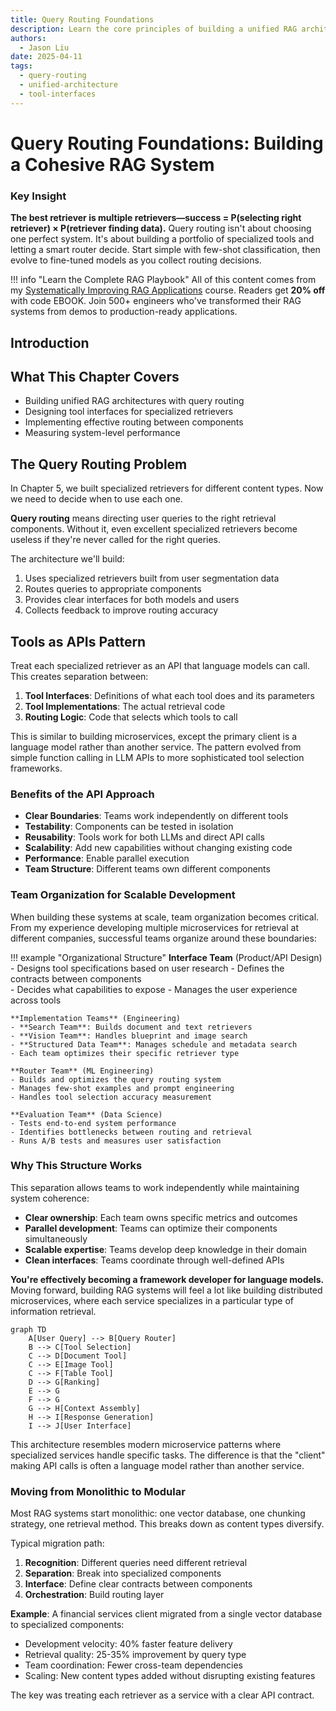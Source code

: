 ```yaml
---
title: Query Routing Foundations
description: Learn the core principles of building a unified RAG architecture with intelligent query routing
authors:
  - Jason Liu
date: 2025-04-11
tags:
  - query-routing
  - unified-architecture
  - tool-interfaces
---
```


# Query Routing Foundations: Building a Cohesive RAG System

### Key Insight

**The best retriever is multiple retrievers—success = P(selecting right retriever) × P(retriever finding data).** Query routing isn't about choosing one perfect system. It's about building a portfolio of specialized tools and letting a smart router decide. Start simple with few-shot classification, then evolve to fine-tuned models as you collect routing decisions.

!!! info "Learn the Complete RAG Playbook"
    All of this content comes from my [Systematically Improving RAG Applications](https://maven.com/applied-llms/rag-playbook?promoCode=EBOOK) course. Readers get **20% off** with code EBOOK. Join 500+ engineers who've transformed their RAG systems from demos to production-ready applications.

## Introduction

## What This Chapter Covers

- Building unified RAG architectures with query routing
- Designing tool interfaces for specialized retrievers
- Implementing effective routing between components
- Measuring system-level performance

## The Query Routing Problem

In Chapter 5, we built specialized retrievers for different content types. Now we need to decide when to use each one.

**Query routing** means directing user queries to the right retrieval components. Without it, even excellent specialized retrievers become useless if they're never called for the right queries.

The architecture we'll build:

1. Uses specialized retrievers built from user segmentation data
2. Routes queries to appropriate components
3. Provides clear interfaces for both models and users
4. Collects feedback to improve routing accuracy

## Tools as APIs Pattern

Treat each specialized retriever as an API that language models can call. This creates separation between:

1. **Tool Interfaces**: Definitions of what each tool does and its parameters
2. **Tool Implementations**: The actual retrieval code
3. **Routing Logic**: Code that selects which tools to call

This is similar to building microservices, except the primary client is a language model rather than another service. The pattern evolved from simple function calling in LLM APIs to more sophisticated tool selection frameworks.

### Benefits of the API Approach

- **Clear Boundaries**: Teams work independently on different tools
- **Testability**: Components can be tested in isolation
- **Reusability**: Tools work for both LLMs and direct API calls
- **Scalability**: Add new capabilities without changing existing code
- **Performance**: Enable parallel execution
- **Team Structure**: Different teams own different components

### Team Organization for Scalable Development

When building these systems at scale, team organization becomes critical. From my experience developing multiple microservices for retrieval at different companies, successful teams organize around these boundaries:

!!! example "Organizational Structure"
    **Interface Team** (Product/API Design)
    - Designs tool specifications based on user research
    - Defines the contracts between components  
    - Decides what capabilities to expose
    - Manages the user experience across tools

    **Implementation Teams** (Engineering)
    - **Search Team**: Builds document and text retrievers
    - **Vision Team**: Handles blueprint and image search
    - **Structured Data Team**: Manages schedule and metadata search
    - Each team optimizes their specific retriever type

    **Router Team** (ML Engineering)  
    - Builds and optimizes the query routing system
    - Manages few-shot examples and prompt engineering
    - Handles tool selection accuracy measurement

    **Evaluation Team** (Data Science)
    - Tests end-to-end system performance
    - Identifies bottlenecks between routing and retrieval
    - Runs A/B tests and measures user satisfaction

### Why This Structure Works

This separation allows teams to work independently while maintaining system coherence:

- **Clear ownership**: Each team owns specific metrics and outcomes
- **Parallel development**: Teams can optimize their components simultaneously  
- **Scalable expertise**: Teams develop deep knowledge in their domain
- **Clean interfaces**: Teams coordinate through well-defined APIs

**You're effectively becoming a framework developer for language models.** Moving forward, building RAG systems will feel a lot like building distributed microservices, where each service specializes in a particular type of information retrieval.

```mermaid
graph TD
    A[User Query] --> B[Query Router]
    B --> C[Tool Selection]
    C --> D[Document Tool]
    C --> E[Image Tool]
    C --> F[Table Tool]
    D --> G[Ranking]
    E --> G
    F --> G
    G --> H[Context Assembly]
    H --> I[Response Generation]
    I --> J[User Interface]
```

This architecture resembles modern microservice patterns where specialized services handle specific tasks. The difference is that the "client" making API calls is often a language model rather than another service.

### Moving from Monolithic to Modular

Most RAG systems start monolithic: one vector database, one chunking strategy, one retrieval method. This breaks down as content types diversify.

Typical migration path:

1. **Recognition**: Different queries need different retrieval
2. **Separation**: Break into specialized components
3. **Interface**: Define clear contracts between components
4. **Orchestration**: Build routing layer

**Example**: A financial services client migrated from a single vector database to specialized components:

- Development velocity: 40% faster feature delivery
- Retrieval quality: 25-35% improvement by query type
- Team coordination: Fewer cross-team dependencies
- Scaling: New content types added without disrupting existing features

The key was treating each retriever as a service with a clear API contract.
